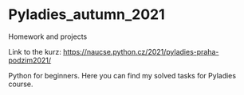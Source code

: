 # Pyladies_autumn_2021
Homework and projects

Link to the kurz: https://naucse.python.cz/2021/pyladies-praha-podzim2021/

Python for beginners.
Here you can find my solved tasks for Pyladies course.
